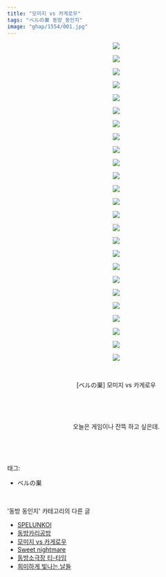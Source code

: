 ```yaml
---
title: "모미지 vs 카게로우"
tags: "ベルの巣 동방_동인지"
image: "ghap/1554/001.jpg"
---
```

<div class="article">
<p style="text-align: center; clear: none; float: none;"><img src="{{ site.nasurl }}/ghap/1554/001.jpg"/></p>
<p style="text-align: center; clear: none; float: none;"><img src="{{ site.nasurl }}/ghap/1554/002.jpg"/></p>
<p style="text-align: center; clear: none; float: none;"><img src="{{ site.nasurl }}/ghap/1554/003.jpg"/></p>
<p style="text-align: center; clear: none; float: none;"><img src="{{ site.nasurl }}/ghap/1554/004.jpg"/></p>
<p style="text-align: center; clear: none; float: none;"><img src="{{ site.nasurl }}/ghap/1554/005.jpg"/></p>
<p style="text-align: center; clear: none; float: none;"><img src="{{ site.nasurl }}/ghap/1554/006.jpg"/></p>
<p style="text-align: center; clear: none; float: none;"><img src="{{ site.nasurl }}/ghap/1554/007.jpg"/></p>
<p style="text-align: center; clear: none; float: none;"><img src="{{ site.nasurl }}/ghap/1554/008.jpg"/></p>
<p style="text-align: center; clear: none; float: none;"><img src="{{ site.nasurl }}/ghap/1554/009.jpg"/></p>
<p style="text-align: center; clear: none; float: none;"><img src="{{ site.nasurl }}/ghap/1554/010.jpg"/></p>
<p style="text-align: center; clear: none; float: none;"><img src="{{ site.nasurl }}/ghap/1554/011.jpg"/></p>
<p style="text-align: center; clear: none; float: none;"><img src="{{ site.nasurl }}/ghap/1554/012.jpg"/></p>
<p style="text-align: center; clear: none; float: none;"><img src="{{ site.nasurl }}/ghap/1554/013.jpg"/></p>
<p style="text-align: center; clear: none; float: none;"><img src="{{ site.nasurl }}/ghap/1554/014.jpg"/></p>
<p style="text-align: center; clear: none; float: none;"><img src="{{ site.nasurl }}/ghap/1554/015.jpg"/></p>
<p style="text-align: center; clear: none; float: none;"><img src="{{ site.nasurl }}/ghap/1554/016.jpg"/></p>
<p style="text-align: center; clear: none; float: none;"><img src="{{ site.nasurl }}/ghap/1554/017.jpg"/></p>
<p style="text-align: center; clear: none; float: none;"><img src="{{ site.nasurl }}/ghap/1554/018.jpg"/></p>
<p style="text-align: center; clear: none; float: none;"><img src="{{ site.nasurl }}/ghap/1554/019.jpg"/></p>
<p style="text-align: center; clear: none; float: none;"><img src="{{ site.nasurl }}/ghap/1554/020.jpg"/></p>
<p style="text-align: center; clear: none; float: none;"><img src="{{ site.nasurl }}/ghap/1554/021.jpg"/></p>
<p style="text-align: center; clear: none; float: none;"><img src="{{ site.nasurl }}/ghap/1554/022.jpg"/></p>
<p style="text-align: center; clear: none; float: none;"><img src="{{ site.nasurl }}/ghap/1554/023.jpg"/></p>
<p style="text-align: center; clear: none; float: none;"><img src="{{ site.nasurl }}/ghap/1554/024.jpg"/></p>
<p style="text-align: center; clear: none; float: none;"><img src="{{ site.nasurl }}/ghap/1554/025.jpg"/></p>
<p style="text-align: center; clear: none; float: none;"><br/></p>
<p style="text-align: center; clear: none; float: none;">[ベルの巣] 모미지 vs 카게로우</p>
<p style="text-align: center; clear: none; float: none;"><br/></p>
<p style="text-align: center; clear: none; float: none;"><br/></p>
<p style="text-align: center; clear: none; float: none;">오늘은 게임이나 잔뜩 하고 싶은데.</p>
<p><br/></p>
</div><br/>
<div class="tagTrail">
<p>태그: </p>
<ul>
<li>ベルの巣</li>
</ul>
</div><br/>
<div class="another">
<p>'동방 동인지' 카테고리의 다른 글</p>
<ul>
<li><a href="/2016-08-13-ghap_1556">SPELUNKOI</a></li>
<li><a href="/2016-08-13-ghap_1555">동방카리공방</a></li>
<li><a href="/2016-08-13-ghap_1554">모미지 vs 카게로우</a></li>
<li><a href="/2016-08-13-ghap_1553">Sweet nightmare</a></li>
<li><a href="/2016-08-13-ghap_1552">동방소극장 티-타임</a></li>
<li><a href="/2016-08-13-ghap_1551">희미하게 빛나는 날들</a></li>
</ul>
</div><br/>
<div class="cb_module cb_fluid">
<div class="cb_wrt cb_profile">
</div><!-- commentList close -->
</div><br/>
